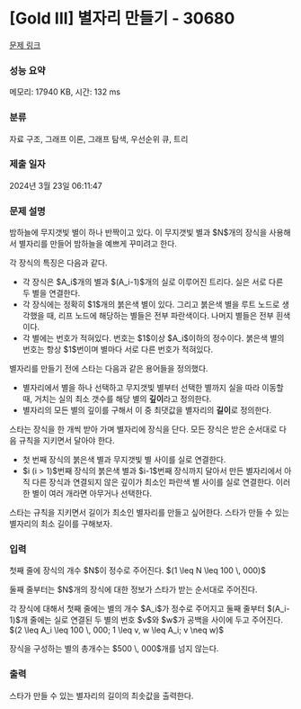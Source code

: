 # [Gold III] 별자리 만들기 - 30680 

[문제 링크](https://www.acmicpc.net/problem/30680) 

### 성능 요약

메모리: 17940 KB, 시간: 132 ms

### 분류

자료 구조, 그래프 이론, 그래프 탐색, 우선순위 큐, 트리

### 제출 일자

2024년 3월 23일 06:11:47

### 문제 설명

<p>밤하늘에 무지갯빛 별이 하나 반짝이고 있다. 이 무지갯빛 별과 $N$개의 장식을 사용해서 별자리를 만들어 밤하늘을 예쁘게 꾸미려고 한다.</p>

<p>각 장식의 특징은 다음과 같다.</p>

<ul>
	<li>각 장식은 $A_i$개의 별과 $(A_i-1)$개의 실로 이루어진 트리다. 실은 서로 다른 두 별을 연결한다.</li>
	<li>각 장식에는 정확히 $1$개의 붉은색 별이 있다. 그리고 붉은색 별을 루트 노드로 생각했을 때, 리프 노드에 해당하는 별들은 전부 파란색이다. 나머지 별들은 전부 흰색이다.</li>
	<li>각 별에는 번호가 적혀있다. 번호는 $1$이상 $A_i$이하의 정수이다. 붉은색 별의 번호는 항상 $1$번이며 별마다 서로 다른 번호가 적혀있다.</li>
</ul>

<p>별자리를 만들기 전에 스타는 다음과 같은 용어들을 정의했다.</p>

<ul>
	<li>별자리에서 별을 하나 선택하고 무지갯빛 별부터 선택한 별까지 실을 따라 이동할 때, 거치는 실의 최소 갯수를 해당 별의 <strong>깊이</strong>라고 정의한다.</li>
	<li>별자리의 모든 별의 깊이를 구해서 이 중 최댓값을 별자리의 <strong>길이</strong>로 정의한다.</li>
</ul>

<p>스타는 장식을 한 개씩 받아 가며 별자리에 장식을 단다. 모든 장식은 받은 순서대로 다음 규칙을 지키면서 달아야 한다.</p>

<ul>
	<li>첫 번째 장식의 붉은색 별과 무지갯빛 별 사이를 실로 연결한다.</li>
	<li>$i (i > 1)$번째 장식의 붉은색 별과 $i-1$번째 장식까지 달아서 만든 별자리에서 아직 다른 장식과 연결되지 않은 깊이가 최소인 파란색 별 사이를 실로 연결한다. 이러한 별이 여러 개라면 아무거나 선택한다.</li>
</ul>

<p>스타는 규칙을 지키면서 길이가 최소인 별자리를 만들고 싶어한다. 스타가 만들 수 있는 별자리의 최소 길이를 구해보자. </p>

### 입력 

 <p>첫째 줄에 장식의 개수 $N$이 정수로 주어진다. $(1 \leq N \leq 100 \, 000)$</p>

<p>둘째 줄부터는 $N$개의 장식에 대한 정보가 스타가 받는 순서대로 주어진다.</p>

<p>각 장식에 대해서 첫째 줄에는 별의 개수 $A_i$가 정수로 주어지고 둘째 줄부터 $(A_i-1)$개 줄에는 실로 연결된 두 별의 번호 $v$와 $w$가 공백을 사이에 두고 주어진다. $(2 \leq A_i \leq 100 \, 000; 1 \leq v, w \leq A_i; v \neq w)$</p>

<p>장식을 구성하는 별의 총개수는 $500 \, 000$개를 넘지 않는다.</p>

### 출력 

 <p>스타가 만들 수 있는 별자리의 길이의 최솟값을 출력한다.</p>


